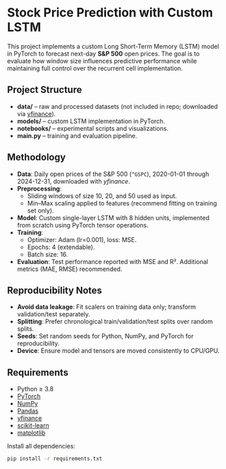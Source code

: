 # Stock Price Prediction with Custom LSTM

This project implements a custom Long Short-Term Memory (LSTM) model in PyTorch to forecast next-day **S&P 500** open prices. The goal is to evaluate how window size influences predictive performance while maintaining full control over the recurrent cell implementation.

## Project Structure
- **data/** – raw and processed datasets (not included in repo; downloaded via [yfinance](https://pypi.org/project/yfinance/)).
- **models/** – custom LSTM implementation in PyTorch.
- **notebooks/** – experimental scripts and visualizations.
- **main.py** – training and evaluation pipeline.

## Methodology
- **Data**: Daily open prices of the S&P 500 (`^GSPC`), 2020-01-01 through 2024-12-31, downloaded with *yfinance*.
- **Preprocessing**: 
  - Sliding windows of size 10, 20, and 50 used as input.
  - Min–Max scaling applied to features (recommend fitting on training set only).
- **Model**: Custom single-layer LSTM with 8 hidden units, implemented from scratch using PyTorch tensor operations.
- **Training**: 
  - Optimizer: Adam (lr=0.001), loss: MSE.  
  - Epochs: 4 (extendable).  
  - Batch size: 16.
- **Evaluation**: Test performance reported with MSE and R². Additional metrics (MAE, RMSE) recommended.

## Reproducibility Notes
- **Avoid data leakage**: Fit scalers on training data only; transform validation/test separately.
- **Splitting**: Prefer chronological train/validation/test splits over random splits.
- **Seeds**: Set random seeds for Python, NumPy, and PyTorch for reproducibility.
- **Device**: Ensure model and tensors are moved consistently to CPU/GPU.

## Requirements
- Python ≥ 3.8  
- [PyTorch](https://pytorch.org/)  
- [NumPy](https://numpy.org/)  
- [Pandas](https://pandas.pydata.org/)  
- [yfinance](https://pypi.org/project/yfinance/)  
- [scikit-learn](https://scikit-learn.org/stable/)  
- [matplotlib](https://matplotlib.org/)

Install all dependencies:
```bash
pip install -r requirements.txt
